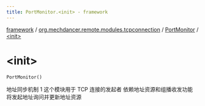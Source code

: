 ```yaml
---
title: PortMonitor.<init> - framework
---
```


[framework](../../index.html) / [org.mechdancer.remote.modules.tcpconnection](../index.html) / [PortMonitor](index.html) / [&lt;init&gt;](./-init-.html)

# &lt;init&gt;

`PortMonitor()`

地址同步机制 1
这个模块用于 TCP 连接的发起者
依赖地址资源和组播收发功能
将发起地址询问并更新地址资源

